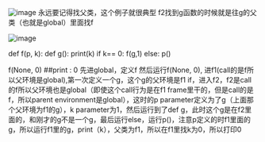 ![image](https://github.com/user-attachments/assets/ae45ad1b-3437-43b2-909e-c2dd27b7116f)
永远要记得找父类，这个例子就很典型
f2找到g函数的时候就是往g的父类（也就是global）里面找f



![image](https://github.com/user-attachments/assets/565137da-cd4d-4c29-bc20-854d3d56b291)

def f(p, k):
    def g():
        print(k)
    if k== 0:
        f(g,1)
    else:
        p()

f(None, 0)
##print : 0
先进global，定义f
然后运行f(None, 0), 进f1(call的是f所以父环境是global),第一次定义一个g，这个g的父环境是f1
if，进入f2，f2是call的f所以父环境也是global（即使这个call行为是在f1 frame里干的，但是call的是f，所以parent environment是global），这时的p parameter定义为了g（上面那个父环境为f1的g），k parameter为1，然后运行到了def g，此时这个g是在f2里面的，和刚才的g不是一个g，最后运行else，运行p()，注意p定义的时f1里面的g，所以运行f1里的g，print（k），父类为f1，所以在f1里找k为0，所以打印0